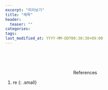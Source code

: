 ```yaml
---
excerpt: "미리보기"
title: "제목"
header:
  teaser: ""
categories:
tags:
last_modified_at: YYYY-MM-DDT00:30:30+09:00
---
```


```python

```
<i class="fa-solid fa-right-from-bracket"></i> 


<br><br>
<center>References</center>

1. re 
{: .small}
